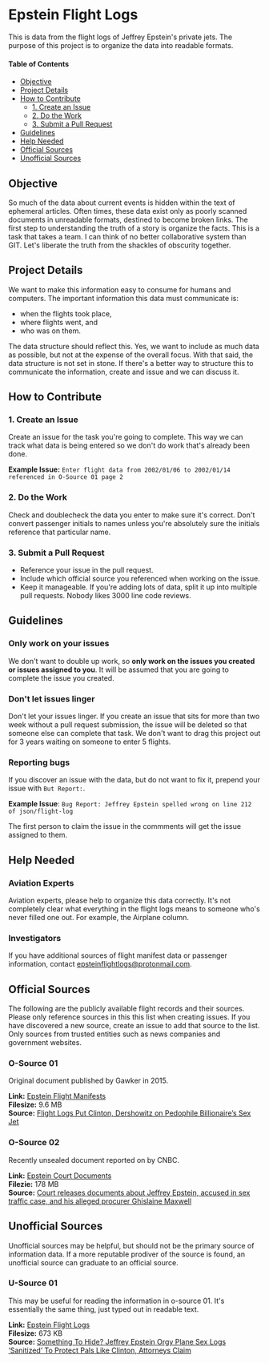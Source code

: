 # Epstein Flight Logs
This is data from the flight logs of Jeffrey Epstein's private jets. The purpose of this project is to organize the data into readable formats.

#### Table of Contents
- [Objective](#objective)
- [Project Details](#project-details)
- [How to Contribute](#how-to-contribute)
  - [1. Create an Issue](#1-create-an-issue)
  - [2. Do the Work](#2-do-the-work)
  - [3. Submit a Pull Request](#3-submit-a-pull-request)
- [Guidelines](#guidelines)
- [Help Needed](#help-needed)
- [Official Sources](#official-sources)
- [Unofficial Sources](#unofficial-sources)

## Objective
So much of the data about current events is hidden within the text of ephemeral articles. Often times, these data exist only as poorly scanned documents in unreadable formats, destined to become broken links. The first step to understanding the truth of a story is organize the facts. This is a task that takes a team. I can think of no better collaborative system than GIT. Let's liberate the truth from the shackles of obscurity together.

## Project Details
We want to make this information easy to consume for humans and computers. The important information this data must communicate is:

- when the flights took place,
- where flights went, and
- who was on them.

The data structure should reflect this. Yes, we want to include as much data as possible, but not at the expense of the overall focus. With that said, the data structure is not set in stone. If there's a better way to structure this to communicate the information, create and issue and we can discuss it.

## How to Contribute

### 1. Create an Issue
Create an issue for the task you're going to complete. This way we can track what data is being entered so we don't do work that's already been done.

**Example Issue:** `Enter flight data from 2002/01/06 to 2002/01/14 referenced in O-Source 01 page 2`

### 2. Do the Work
Check and doublecheck the data you enter to make sure it's correct. Don't convert passenger initials to names unless you're absolutely sure the initials reference that particular name.

### 3. Submit a Pull Request
- Reference your issue in the pull request.
- Include which official source you referenced when working on the issue.
- Keep it manageable. If you're adding lots of data, split it up into multiple pull requests.  Nobody likes 3000 line code reviews.

## Guidelines

### Only work on your issues
We don't want to double up work, so **only work on the issues you created or issues assigned to you**. It will be assumed that you are going to complete the issue you created.

### Don't let issues linger
Don't let your issues linger. If you create an issue that sits for more than two week without a pull request submission, the issue will be deleted so that someone else can complete that task. We don't want to drag this project out for 3 years waiting on someone to enter 5 flights.

### Reporting bugs
If you discover an issue with the data, but do not want to fix it, prepend your issue with `But Report:`.

**Example Issue**: `Bug Report: Jeffrey Epstein spelled wrong on line 212 of json/flight-log`

The first person to claim the issue in the commments will get the issue assigned to them.

## Help Needed

### Aviation Experts
Aviation experts, please help to organize this data correctly. It's not completely clear what everything in the flight logs means to someone who's never filled one out. For example, the Airplane column.

### Investigators
If you have additional sources of flight manifest data or passenger information, contact [epsteinflightlogs@protonmail.com](mailto:epsteinflightlogs@protonmail.com).

## Official Sources
The following are the publicly available flight records and their sources. Please only reference sources in this this list when creating issues. If you have discovered a new source, create an issue to add that source to the list. Only sources from trusted entities such as news companies and government websites.

### O-Source 01
Original document published by Gawker in 2015.

**Link:** [Epstein Flight Manifests](https://www.dropbox.com/s/ugplsdawnkvkfcv/GAWKER-epstein-flight-manifests.pdf?dl=0)  
**Filesize:** 9.6 MB  
**Source:** [Flight Logs Put Clinton, Dershowitz on Pedophile Billionaire’s Sex Jet](https://gawker.com/flight-logs-put-clinton-dershowitz-on-pedophile-billio-1681039971)

### O-Source 02
Recently unsealed document reported on by CNBC.

**Link:** [Epstein Court Documents](https://www.dropbox.com/s/4mlcoqri6t8m0nn/CNBC-epstein-court-docs.pdf?dl=0)  
**Filezie:** 178 MB  
**Source:** [Court releases documents about Jeffrey Epstein, accused in sex traffic case, and his alleged procurer Ghislaine Maxwell](https://www.cnbc.com/2019/08/09/documents-released-about-jeffrey-epstein-and-ghislaine-maxwell.html)

## Unofficial Sources
Unofficial sources may be helpful, but should not be the primary source of information data. If a more reputable prodiver of the source is found, an unofficial source can graduate to an official source. 

### U-Source 01
This may be useful for reading the information in o-source 01. It's essentially the same thing, just typed out in readable text.

**Link:** [Epstein Flight Logs](https://www.dropbox.com/s/0911d48rotdi2fl/RADAR-epstein-flight-logs.pdf?dl=0)  
**Filesize:** 673 KB  
**Source:** [Something To Hide? Jeffrey Epstein Orgy Plane Sex Logs ‘Sanitized’ To Protect Pals Like Clinton, Attorneys Claim](https://radaronline.com/exclusives/2015/01/royal-sex-scandal-prince-andrew-pedophile-flight-logs/)
